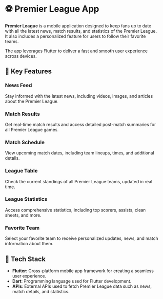 # ⚽ Premier League App

**Premier League** is a mobile application designed to keep fans up to date with all the latest news, match results, and statistics of the Premier League. It also includes a personalized feature for users to follow their favorite teams.

The app leverages Flutter to deliver a fast and smooth user experience across devices.

## 🌟 Key Features

### News Feed
Stay informed with the latest news, including videos, images, and articles about the Premier League.

### Match Results
Get real-time match results and access detailed post-match summaries for all Premier League games.

### Match Schedule
View upcoming match dates, including team lineups, times, and additional details.

### League Table
Check the current standings of all Premier League teams, updated in real time.

### League Statistics
Access comprehensive statistics, including top scorers, assists, clean sheets, and more.

### Favorite Team
Select your favorite team to receive personalized updates, news, and match information about them.

## 🔧 Tech Stack

- **Flutter**: Cross-platform mobile app framework for creating a seamless user experience.
- **Dart**: Programming language used for Flutter development.
- **APIs**: External APIs used to fetch Premier League data such as news, match details, and statistics.
